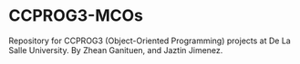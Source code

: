 # CCPROG3-MCOs
Repository for CCPROG3 (Object-Oriented Programming) projects at De La Salle University. By Zhean Ganituen, and Jaztin Jimenez.
